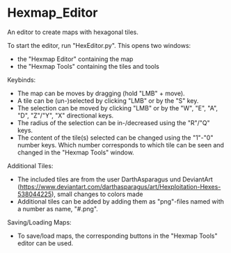 # Hexmap_Editor
An editor to create maps with hexagonal tiles. 

To start the editor, run "HexEditor.py".
This opens two windows:
- the "Hexmap Editor" containing the map
- the "Hexmap Tools" containing the tiles and tools

Keybinds:
- The map can be moves by dragging (hold "LMB" + move).
- A tile can be (un-)selected by clicking "LMB" or by the "S" key.
- The selection can be moved by clicking "LMB" or by the "W", "E", "A", "D", "Z"/"Y", "X" directional keys.
- The radius of the selection can be in-/decreased using the "R"/"Q" keys.
- The content of the tile(s) selected can be changed using the "1"-"0" number keys. Which number corresponds to which tile can be seen and changed in the "Hexmap Tools" window.

Additional Tiles:
- The included tiles are from the user DarthAsparagus und DeviantArt (https://www.deviantart.com/darthasparagus/art/Hexploitation-Hexes-538044225), small changes to colors made 
- Additional tiles can be added by adding them as "png"-files named with a number as name, "#.png".

Saving/Loading Maps:
- To save/load maps, the corresponding buttons in the "Hexmap Tools" editor can be used.
